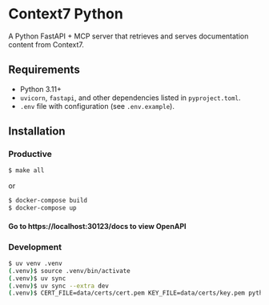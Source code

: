 # Context7 Python

A Python FastAPI + MCP server that retrieves and serves documentation content from Context7.

## Requirements
- Python 3.11+
- `uvicorn`, `fastapi`, and other dependencies listed in `pyproject.toml`.
- `.env` file with configuration (see `.env.example`).

## Installation
### Productive
```bash
$ make all
```
or
```bash
$ docker-compose build
$ docker-compose up
```
#### Go to https://localhost:30123/docs to view OpenAPI
### Development
```bash
$ uv venv .venv
(.venv)$ source .venv/bin/activate
(.venv)$ uv sync
(.venv)$ uv sync --extra dev
(.venv)$ CERT_FILE=data/certs/cert.pem KEY_FILE=data/certs/key.pem python src/main.py